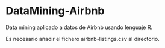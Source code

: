 # DataMining-Airbnb

Data mining aplicado a datos de Airbnb usando lenguaje R.

Es necesario añadir el fichero airbnb-listings.csv al directorio.
